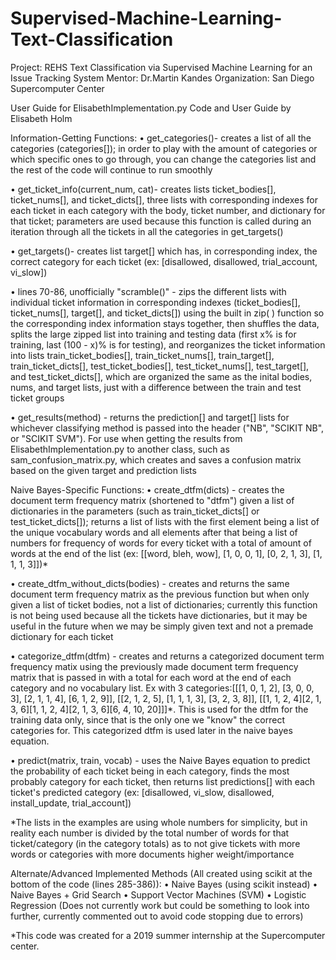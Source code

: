 # Supervised-Machine-Learning-Text-Classification
Project: REHS Text Classification via Supervised Machine Learning for an Issue Tracking System
Mentor: Dr.Martin Kandes
Organization: San Diego Supercomputer Center

User Guide for ElisabethImplementation.py
Code and User Guide by Elisabeth Holm

Information-Getting Functions:
•	get_categories()- creates a list of all the categories (categories[]); in order to play with the amount of categories or which specific ones to go through, you can change the categories list and the rest of the code will continue to run smoothly

•	get_ticket_info(current_num, cat)- creates lists ticket_bodies[], ticket_nums[], and ticket_dicts[], three lists with corresponding indexes for each ticket in each category with the body, ticket number, and dictionary for that ticket; parameters are used because this function is called during an iteration through all the tickets in all the categories in get_targets()

•	get_targets()- creates list target[] which has, in corresponding index, the correct category for each ticket (ex: [disallowed, disallowed, trial_account, vi_slow])

•	lines 70-86, unofficially "scramble()" - zips the different lists with individual ticket information in corresponding indexes (ticket_bodies[], ticket_nums[], target[], and ticket_dicts[]) using the built in zip( ) function so the corresponding index information stays together, then shuffles the data, splits the large zipped list into training and testing data (first x% is for training, last (100 - x)% is for testing), and reorganizes the ticket information into lists train_ticket_bodies[], train_ticket_nums[], train_target[], train_ticket_dicts[], test_ticket_bodies[], test_ticket_nums[], test_target[], and test_ticket_dicts[], which are organized the same as the inital bodies, nums, and target lists, just with a difference between the train and test ticket groups

•	get_results(method) - returns the prediction[] and target[] lists for whichever classifying method is passed into the header ("NB", "SCIKIT NB", or "SCIKIT SVM"). For use when getting the results from ElisabethImplementation.py to another class, such as sam_confusion_matrix.py, which creates and saves a confusion matrix based on the given target and prediction lists

Naive Bayes-Specific Functions:
•	create_dtfm(dicts) - creates the document term frequency matrix (shortened to "dtfm") given a list of dictionaries in the parameters (such as train_ticket_dicts[] or test_ticket_dicts[]); returns a list of lists with the first element being a list of the unique vocabulary words and all elements after that being a list of numbers for frequency of words for every ticket with a total of amount of words at the end of the list (ex: [[word, bleh, wow], [1, 0, 0, 1], [0, 2, 1, 3], [1, 1, 1, 3]])*

•	create_dtfm_without_dicts(bodies) - creates and returns the same document term frequency matrix as the previous function but when only given a list of ticket bodies, not a list of dictionaries; currently this function is not being used because all the tickets have dictionaries, but it may be useful in the future when we may be simply given text and not a premade dictionary for each ticket

•	categorize_dtfm(dtfm) - creates and returns a categorized document term frequency matix using the previously made document term frequency matrix that is passed in with a total for each word at the end of each category and no vocabulary list. Ex with 3 categories:[[[1, 0, 1, 2], [3, 0, 0, 3], [2, 1, 1, 4], [6, 1, 2, 9]],  [[2, 1, 2, 5], [1, 1, 1, 3], [3, 2, 3, 8]],  [[1, 1, 2, 4][2, 1, 3, 6][1, 1, 2, 4][2, 1, 3, 6][6, 4, 10, 20]]]*. This is used for the dtfm for the training data only, since that is the only one we "know" the correct categories for. This categorized dtfm is used later in the naive bayes equation.

•	predict(matrix, train, vocab) - uses the Naive Bayes equation to predict the probability of each ticket being in each category, finds the most probably category for each ticket, then returns list predictions[] with each ticket's predicted category (ex: [disallowed, vi_slow, disallowed, install_update, trial_account])

*The lists in the examples are using whole numbers for simplicity, but in reality each number is divided by the total number of words for that ticket/category (in the category totals) as to not give tickets with more words or categories with more documents higher weight/importance


Alternate/Advanced Implemented Methods (All created using scikit at the bottom of the code (lines 285-386)):
•	Naive Bayes (using scikit instead)
•	Naive Bayes + Grid Search
•	Support Vector Machines (SVM)
•	Logistic Regression (Does not currently work but could be something to look into further, currently commented out to avoid code stopping due to errors)



*This code was created for a 2019 summer internship at the Supercomputer center.
